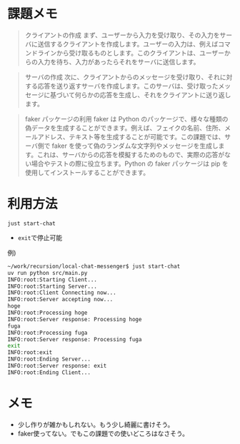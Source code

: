 # 課題メモ

>クライアントの作成
まず、ユーザーから入力を受け取り、その入力をサーバに送信するクライアントを作成します。ユーザーの入力は、例えばコマンドラインから受け取るものとします。このクライアントは、ユーザーからの入力を待ち、入力があったらそれをサーバに送信します。


>サーバの作成
次に、クライアントからのメッセージを受け取り、それに対する応答を送り返すサーバを作成します。このサーバは、受け取ったメッセージに基づいて何らかの応答を生成し、それをクライアントに送り返します。


>faker パッケージの利用
faker は Python のパッケージで、様々な種類の偽データを生成することができます。例えば、フェイクの名前、住所、メールアドレス、テキスト等を生成することが可能です。この課題では、サーバ側で faker を使って偽のランダムな文字列やメッセージを生成します。これは、サーバからの応答を模擬するためのもので、実際の応答がない場合やテストの際に役立ちます。Python の faker パッケージは pip を使用してインストールすることができます。

# 利用方法

`just start-chat`

- `exit`で停止可能

例)

```sh
~/work/recursion/local-chat-messenger$ just start-chat
uv run python src/main.py
INFO:root:Starting Client...
INFO:root:Starting Server...
INFO:root:Client Connecting now...
INFO:root:Server accepting now...
hoge
INFO:root:Processing hoge
INFO:root:Server response: Processing hoge
fuga
INFO:root:Processing fuga
INFO:root:Server response: Processing fuga
exit
INFO:root:exit
INFO:root:Ending Server...
INFO:root:Server response: exit
INFO:root:Ending Client...
```

# メモ

- 少し作りが雑かもしれない。もう少し綺麗に書けそう。
- faker使ってない。でもこの課題での使いどころはなさそう。

